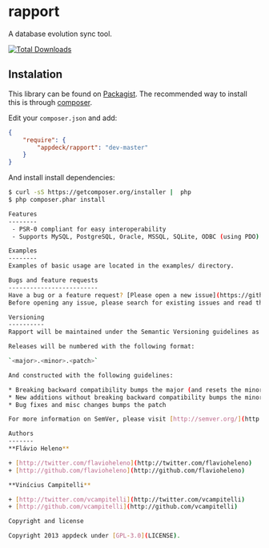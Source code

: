 rapport
=======

A database evolution sync tool.

[![Total Downloads](https://poser.pugx.org/appdeck/rapport/downloads.png)](https://packagist.org/packages/appdeck/rapport)

Instalation
-----------
This library can be found on [Packagist](https://packagistorg/packages/appdeck/rapport).
The recommended way to install this is through [composer](http://getcomposer.org).

Edit your `composer.json` and add:

```json
{
	"require": {
		"appdeck/rapport": "dev-master"
	}
}
```

And install install dependencies:
```bash
$ curl -sS https://getcomposer.org/installer |  php
$ php composer.phar install

Features
--------
 - PSR-0 compliant for easy interoperability
 - Supports MySQL, PostgreSQL, Oracle, MSSQL, SQLite, ODBC (using PDO)

Examples
--------
Examples of basic usage are located in the examples/ directory.

Bugs and feature requests
-------------------------
Have a bug or a feature request? [Please open a new issue](https://github.com/appdeck/sampa/issues).
Before opening any issue, please search for existing issues and read the [Issue Guidelines](https://github.com/necolas/issue-guidelines), written by [Nicolas Gallagher](https://github.com/necolas/).

Versioning
----------
Rapport will be maintained under the Semantic Versioning guidelines as much as possible.

Releases will be numbered with the following format:

`<major>.<minor>.<patch>`

And constructed with the following guidelines:

* Breaking backward compatibility bumps the major (and resets the minor and patch)
* New additions without breaking backward compatibility bumps the minor (and resets the patch)
* Bug fixes and misc changes bumps the patch

For more information on SemVer, please visit [http://semver.org/](http://semver.org/).

Authors
-------
**Flávio Heleno**

+ [http://twitter.com/flavioheleno](http://twitter.com/flavioheleno)
+ [http://github.com/flavioheleno](http://github.com/flavioheleno)

**Vinícius Campitelli**

+ [http://twitter.com/vcampitelli](http://twitter.com/vcampitelli)
+ [http://github.com/vcampitelli](http://github.com/vcampitelli)

Copyright and license

Copyright 2013 appdeck under [GPL-3.0](LICENSE).
